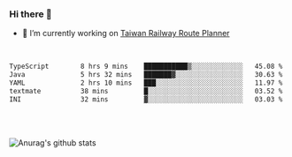 ### Hi there 👋

- 🔭 I’m currently working on [Taiwan Railway Route Planner](https://github.com/Taiwan-Railway-Route-Planner)

<br/>

<!--START_SECTION:waka-->

```txt
TypeScript        8 hrs 9 mins    ███████████▒░░░░░░░░░░░░░   45.08 %
Java              5 hrs 32 mins   ███████▓░░░░░░░░░░░░░░░░░   30.63 %
YAML              2 hrs 10 mins   ███░░░░░░░░░░░░░░░░░░░░░░   11.97 %
textmate          38 mins         █░░░░░░░░░░░░░░░░░░░░░░░░   03.52 %
INI               32 mins         ▓░░░░░░░░░░░░░░░░░░░░░░░░   03.03 %
```

<!--END_SECTION:waka-->

<br/>
<br/>

![Anurag's github stats](https://github-readme-stats.vercel.app/api?username=DepickereSven&show_icons=true&theme=tokyonight)



<!--
**DepickereSven/DepickereSven** is a ✨ _special_ ✨ repository because its `README.md` (this file) appears on your GitHub profile.

Here are some ideas to get you started:

- 🔭 I’m currently working on ...
- 🌱 I’m currently learning ...
- 👯 I’m looking to collaborate on ...
- 🤔 I’m looking for help with ...
- 💬 Ask me about ...
- 📫 How to reach me: ...
- 😄 Pronouns: ...
- ⚡ Fun fact: ...
-->
